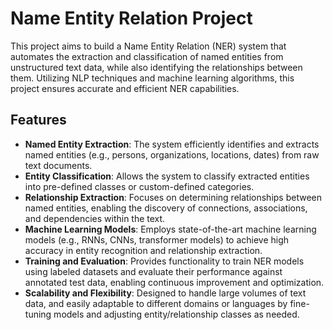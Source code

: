 # Name Entity Relation Project

This project aims to build a Name Entity Relation (NER) system that automates the extraction and classification of named entities from unstructured text data, while also identifying the relationships between them. Utilizing NLP techniques and machine learning algorithms, this project ensures accurate and efficient NER capabilities.

## Features

- **Named Entity Extraction**: The system efficiently identifies and extracts named entities (e.g., persons, organizations, locations, dates) from raw text documents.
- **Entity Classification**: Allows the system to classify extracted entities into pre-defined classes or custom-defined categories.
- **Relationship Extraction**: Focuses on determining relationships between named entities, enabling the discovery of connections, associations, and dependencies within the text.
- **Machine Learning Models**: Employs state-of-the-art machine learning models (e.g., RNNs, CNNs, transformer models) to achieve high accuracy in entity recognition and relationship extraction.
- **Training and Evaluation**: Provides functionality to train NER models using labeled datasets and evaluate their performance against annotated test data, enabling continuous improvement and optimization.
- **Scalability and Flexibility**: Designed to handle large volumes of text data, and easily adaptable to different domains or languages by fine-tuning models and adjusting entity/relationship classes as needed.
